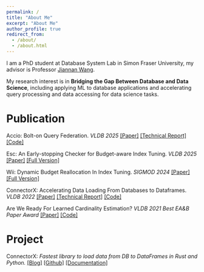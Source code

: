 ```yaml
---
permalink: /
title: "About Me"
excerpt: "About Me"
author_profile: true
redirect_from: 
  - /about/
  - /about.html
---
```


I am a PhD student at Database System Lab in Simon Fraser University, my advisor is Professor [Jiannan Wang](http://www.cs.sfu.ca/~jnwang/). 

My research interest is in **Bridging the Gap Between Database and Data Science**, including applying ML to database applications and accelerating query processing and data accessing for data science tasks.


# Publication

Accio: Bolt-on Query Federation. *VLDB 2025* [[Paper]]() [[Technical Report]](https://github.com/sfu-db/accio/blob/main/accio_technical_report.pdf) [[Code]](https://github.com/sfu-db/accio)

Esc: An Early-stopping Checker for Budget-aware Index Tuning. *VLDB 2025* [[Paper]](https://www.vldb.org/pvldb/vol18/p1278-wu.pdf) [[Full Version]](https://arxiv.org/abs/2505.02876)

Wii: Dynamic Budget Reallocation In Index Tuning. *SIGMOD 2024* [[Paper]](https://dl.acm.org/doi/pdf/10.1145/3654985) [[Full Version]](https://www.microsoft.com/en-us/research/uploads/prod/2024/06/wii-full.pdf)

ConnectorX: Accelerating Data Loading From Databases to Dataframes. *VLDB 2022* [[Paper]](https://vldb.org/pvldb/vol15/p2994-wang.pdf) [[Technical Report]](https://github.com/sfu-db/connector-x/blob/main/assets/Technical_Report__ConnectorX.pdf) [[Code]](https://github.com/sfu-db/connector-x)

Are We Ready For Learned Cardinality Estimation? *VLDB 2021 Best EA&B Paper Award* [[Paper]](http://vldb.org/pvldb/vol14/p1640-wang.pdf) [[Code]](https://github.com/sfu-db/AreCELearnedYet)


# Project

ConnectorX: *Fastest library to load data from DB to DataFrames in Rust and Python.* [[Blog]](https://towardsdatascience.com/connectorx-the-fastest-way-to-load-data-from-databases-a65d4d4062d5) [[Github]](https://github.com/sfu-db/connector-x) [[Documentation]](https://sfu-db.github.io/connector-x/intro.html)
